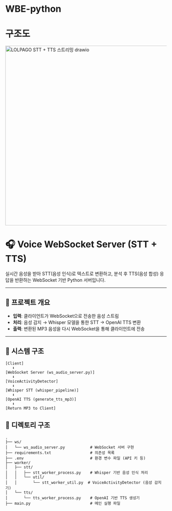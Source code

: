 # WBE-python

# 구조도
<img width="691" height="561" alt="LOLPAGO STT + TTS 스트리밍 drawio" src="https://github.com/user-attachments/assets/03802ab3-c6ee-4490-b62b-988bd0ced53e" />

# 🎧 Voice WebSocket Server (STT + TTS)

실시간 음성을 받아 STT(음성 인식)로 텍스트로 변환하고, 분석 후 TTS(음성 합성) 응답을 반환하는 WebSocket 기반 Python 서버입니다.

---

## 📌 프로젝트 개요

- **입력**: 클라이언트가 WebSocket으로 전송한 음성 스트림  
- **처리**: 음성 감지 → Whisper 모델을 통한 STT → OpenAI TTS 변환  
- **출력**: 변환된 MP3 음성을 다시 WebSocket을 통해 클라이언트에 전송

---

## 📐 시스템 구조

```plaintext
[Client]
   ⬇
[WebSocket Server (ws_audio_server.py)]
   ⬇
[VoiceActivityDetector]
   ⬇
[Whisper STT (whisper_pipeline)]
   ⬇
[OpenAI TTS (generate_tts_mp3)]
   ⬇
[Return MP3 to Client]

```

## 📂 디렉토리 구조

```
.
├── ws/                              
│   └── ws_audio_server.py           # WebSocket 서버 구현
├── requirements.txt                 # 의존성 목록
├── .env                             # 환경 변수 파일 (API 키 등)
├── worker/
│   ├── stt/
│   │   ├── stt_worker_process.py    # Whisper 기반 음성 인식 처리
│   │   └── util/
│   │       └── stt_worker_util.py  # VoiceActivityDetector (음성 감지기)
│   └── tts/
│       └── tts_worker_process.py    # OpenAI 기반 TTS 생성기
├── main.py                          # 메인 실행 파일
```
